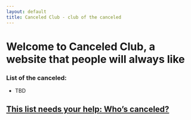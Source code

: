 ```yaml
---
layout: default
title: Canceled Club - club of the canceled
---
```


# Welcome to Canceled Club, a website that people will always like  

### List of the canceled:  

<!--* Maya Kosoff ([2017](https://twitter.com/mekosoff/status/1174002460974706688), 2019) -->
* TBD


## [This list needs your help: Who’s canceled?](https://forms.gle/oYhE6PiwtypN9Q6VA)
